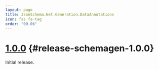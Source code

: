 ```yaml
---
layout: page
title: JsonSchema.Net.Generation.DataAnnotations
icon: fas fa-tag
order: "09.06"
---
```

# [1.0.0](https://github.com/gregsdennis/json-everything/pull/41) {#release-schemagen-1.0.0}

Initial release.

